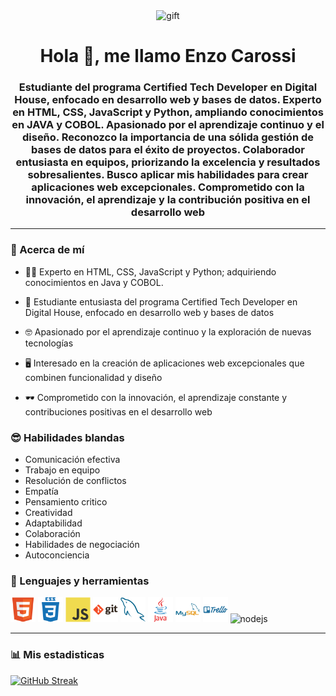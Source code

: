 <div id="header" align="center"> 
    <img src="https://media.giphy.com/media/2IudUHdI075HL02Pkk/giphy.gif" alt="gift" width="300"/>
    <h1 align="center">Hola 👋, me llamo Enzo Carossi</h1>
    <h3 align="center">
        Estudiante del programa Certified Tech Developer en Digital House, enfocado en desarrollo web y bases de datos. 
        Experto en HTML, CSS, JavaScript y Python, ampliando conocimientos en JAVA y COBOL. 
        Apasionado por el aprendizaje continuo y el diseño. 
        Reconozco la importancia de una sólida gestión de bases de datos para el éxito de proyectos. 
        Colaborador entusiasta en equipos, priorizando la excelencia y resultados sobresalientes. 
        Busco aplicar mis habilidades para crear aplicaciones web excepcionales. 
        Comprometido con la innovación, el aprendizaje y la contribución positiva en el desarrollo web
    </h3>
</div>

---

### 🤵 Acerca de mí

- 🧑‍💻 Experto en HTML, CSS, JavaScript y Python; adquiriendo conocimientos en Java y COBOL.

- 📕 Estudiante entusiasta del programa Certified Tech Developer en Digital House, enfocado en desarrollo web y bases de datos

- 🤓 Apasionado por el aprendizaje continuo y la exploración de nuevas tecnologías

- 🖥️ Interesado en la creación de aplicaciones web excepcionales que combinen funcionalidad y diseño

- 🕶️ Comprometido con la innovación, el aprendizaje constante y contribuciones positivas en el desarrollo web

### 😎 Habilidades blandas 

- Comunicación efectiva
- Trabajo en equipo
- Resolución de conflictos
- Empatía
- Pensamiento critico
- Creatividad
- Adaptabilidad
- Colaboración
- Habilidades de negociación
- Autoconciencia
  
<div align="left">
<h3>🧰 Lenguajes y herramientas</h3>
    <img src="https://github.com/devicons/devicon/blob/master/icons/html5/html5-original.svg" alt="HTML5" width="40" height="40">
    <img src="https://github.com/devicons/devicon/blob/master/icons/css3/css3-plain-wordmark.svg" alt="CSS" width="40" height="40">
    <img src="https://github.com/devicons/devicon/blob/master/icons/javascript/javascript-original.svg" alt="JS" width="40" height="40">
    <img src="https://github.com/devicons/devicon/blob/master/icons/git/git-original-wordmark.svg" alt="git" width="40" height="40">
    <img src="https://github.com/devicons/devicon/blob/master/icons/mysql/mysql-plain.svg" alt="MySql" width="40" height="40">
    <img src="https://github.com/devicons/devicon/blob/master/icons/java/java-original-wordmark.svg" alt="JAVA" width="40" height="40">
    <img src="https://github.com/devicons/devicon/blob/master/icons/mysql/mysql-original-wordmark.svg" alt="workbench" width="40" height="40">
    <img src="https://github.com/devicons/devicon/blob/master/icons/trello/trello-plain-wordmark.svg" alt="trello" width="40" height="40">
    <img width="48" height="48" src="https://img.icons8.com/color/48/nodejs.png" alt="nodejs" width="40" height="40">
</div>

---

### 📊 Mis estadisticas

[![GitHub Streak](https://streak-stats.demolab.com?user=enzoCarossi&theme=radical&hide_border=true&locale=es&exclude_days=Sun%2CMon%2CTue%2CWed%2CThu%2CFri%2CSat)](https://git.io/streak-stats)
